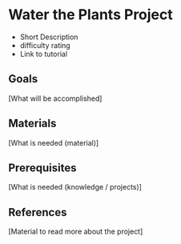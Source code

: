 # Water the Plants Project

- Short Description
- difficulty rating
- Link to tutorial

## Goals

[What will be accomplished]

## Materials

[What is needed (material)]

## Prerequisites

[What is needed (knowledge / projects)]

## References

[Material to read more about the project]
